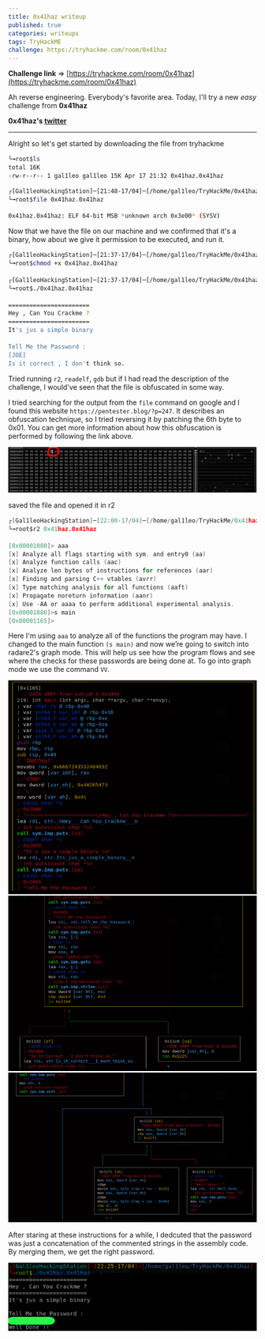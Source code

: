 ```yaml
---
title: 0x41haz writeup
published: true
categories: writeups
tags: TryHackME
challenge: https://tryhackme.com/room/0x41haz
---
```

**Challenge link** => [https://tryhackme.com/room/0x41haz](https://tryhackme.com/room/0x41haz)

Ah reverse engineering. Everybody's favorite area. Today, I'll try a new *easy* challenge from **0x41haz**

**0x41haz's [twitter](https://twitter.com/0x41haz)**

---
Alright so let's get started by downloading the file from tryhackme

```sh
└╼root$ls
total 16K
-rw-r--r-- 1 gal1leo gal1leo 15K Apr 17 21:32 0x41haz.0x41haz
```
```sh
┌[Gal1leoHackingStation]─[21:48-17/04]─[/home/gal1leo/TryHackMe/0x41haz]
└╼root$file 0x41haz.0x41haz

0x41haz.0x41haz: ELF 64-bit MSB *unknown arch 0x3e00* (SYSV)
```

Now that we have the file on our machine and we confirmed that it's a binary, how about we give it permission to be executed, and run it.

```bash
┌[Gal1leoHackingStation]─[21:37-17/04]─[/home/gal1leo/TryHackMe/0x41haz]
└╼root$chmod +x 0x41haz.0x41haz

┌[Gal1leoHackingStation]─[21:37-17/04]─[/home/gal1leo/TryHackMe/0x41haz]
└╼root$./0x41haz.0x41haz 

=======================
Hey , Can You Crackme ?
=======================
It's jus a simple binary 

Tell Me the Password :
[JOE]
Is it correct , I don't think so.
```

Tried running `r2`, `readelf`, `gdb` but if I had read the description of the challenge, I would've seen that the file is obfuscated in some way.

I tried searching for the output from the `file` command on google and I found this website `https://pentester.blog/?p=247`. It describes an obfuscation technique, so I tried reversing it by patching the 6th byte to 0x01. You can get more information about how this obfuscation is performed by following the link above.

![](/assets/images/2022-04-17_21-56.png)

saved the file and opened it in r2

```c
┌[Gal1leoHackingStation]─[22:00-17/04]─[/home/gal1leo/TryHackMe/0x41haz]
└╼root$r2 0x41haz.0x41haz 

[0x00001080]> aaa
[x] Analyze all flags starting with sym. and entry0 (aa)
[x] Analyze function calls (aac)
[x] Analyze len bytes of instructions for references (aar)
[x] Finding and parsing C++ vtables (avrr)
[x] Type matching analysis for all functions (aaft)
[x] Propagate noreturn information (aanr)
[x] Use -AA or aaaa to perform additional experimental analysis.
[0x00001080]>s main
[0x00001165]> 
```
Here I'm using `aaa` to analyze all of the functions the program may have. I changed to the main function `(s main)` and now we’re going to switch into radare2's graph mode. This will help us see how the program flows and see where the checks for these passwords are being done at. To go into graph mode we use the command `VV`.

![](/assets/images/2022-04-17_22-23.png)
![](/assets/images/2022-04-17_22-23_1.png)
![](/assets/images/2022-04-17_22-23_2.png)

After staring at these instructions for a while, I dedcuted that the password was just a concatenation of the commented strings in the assembly code. By merging them, we get the right password.

![](/assets/images/2022-04-17_22-30.png)

